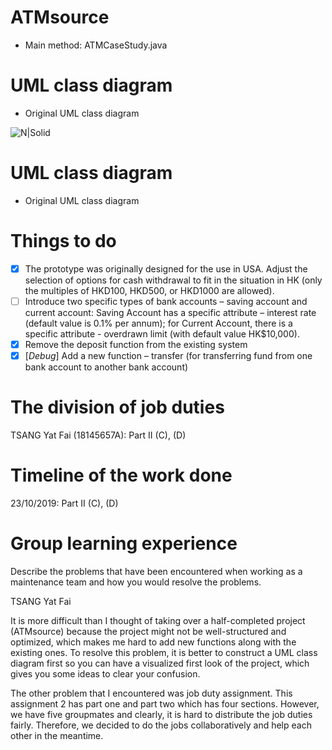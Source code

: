# ATMsource
  - Main method: ATMCaseStudy.java

# UML class diagram
  - Original UML class diagram
  
![N|Solid](https://i.imgur.com/HMRwHd3r.jpg)

# UML class diagram
  - Original UML class diagram
  
# Things to do  
- [X] The prototype was originally designed for the use in USA. Adjust the selection of
      options for cash withdrawal to fit in the situation in HK (only the multiples of
      HKD100, HKD500, or HKD1000 are allowed).
- [ ] Introduce two specific types of bank accounts – saving account and current account:
      Saving Account has a specific attribute – interest rate (default value is 0.1% per
      annum); for Current Account, there is a specific attribute - overdrawn limit (with
      default value HK$10,000).
- [X] Remove the deposit function from the existing system
- [X] [*Debug*] Add a new function – transfer (for transferring fund from one bank account to another
      bank account)

# The division of job duties
TSANG Yat Fai (18145657A): Part II (C), (D)

# Timeline of the work done
23/10/2019: Part II (C), (D)

# Group learning experience
Describe the problems that have been encountered when working as a maintenance team and how you would resolve the problems.

TSANG Yat Fai

It is more difficult than I thought of taking over a half-completed project (ATMsource) because the project might not be well-structured and optimized, which makes me hard to add new functions along with the existing ones. To resolve this problem, it is better to construct a UML class diagram first so you can have a visualized first look of the project, which gives you some ideas to clear your confusion.

The other problem that I encountered was job duty assignment. This assignment 2 has part one and part two which has four sections. However, we have five groupmates and clearly, it is hard to distribute the job duties fairly. Therefore, we decided to do the jobs collaboratively and help each other in the meantime.
